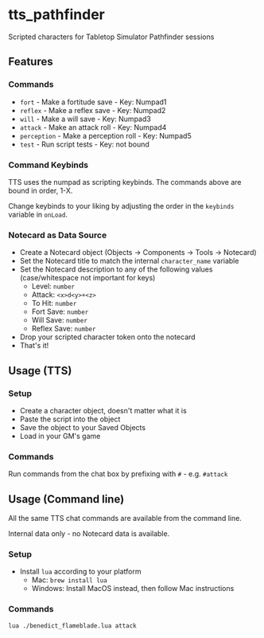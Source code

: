 # tts_pathfinder

Scripted characters for Tabletop Simulator Pathfinder sessions

## Features

### Commands

- `fort` - Make a fortitude save - Key: Numpad1
- `reflex` - Make a reflex save - Key: Numpad2
- `will` - Make a will save  - Key: Numpad3
- `attack` - Make an attack roll - Key: Numpad4
- `perception` - Make a perception roll  - Key: Numpad5
- `test` - Run script tests  - Key: not bound

### Command Keybinds

TTS uses the numpad as scripting keybinds.  The commands above are bound in order, 1-X.

Change keybinds to your liking by adjusting the order in the `keybinds` variable in `onLoad`.

### Notecard as Data Source

- Create a Notecard object (Objects -> Components -> Tools -> Notecard)
- Set the Notecard title to match the internal `character_name` variable
- Set the Notecard description to any of the following values (case/whitespace not important for keys)
  - Level: `number`
  - Attack: `<x>d<y>+<z>`
  - To Hit: `number`
  - Fort Save: `number`
  - Will Save: `number`
  - Reflex Save: `number`
- Drop your scripted character token onto the notecard
- That's it!

## Usage (TTS)

### Setup
- Create a character object, doesn't matter what it is
- Paste the script into the object
- Save the object to your Saved Objects
- Load in your GM's game

### Commands

Run commands from the chat box by prefixing with `#` - e.g. `#attack`

## Usage (Command line)

All the same TTS chat commands are available from the command line.

Internal data only - no Notecard data is available.

### Setup

- Install `lua` according to your platform
  - Mac: `brew install lua`
  - Windows: Install MacOS instead, then follow Mac instructions

### Commands

`lua ./benedict_flameblade.lua attack`
